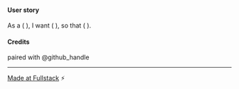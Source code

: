 #### User story

<!--- for example: "As a meetup organizer, 
      I want to have instructions on how to make Pull Requests with a Fullstack link, 
      so that we can more easily track every PR/Issue created at our meetups. -->
As a (     ),
I want (     ),
so that (     ).


#### Credits
<!--- @mention yourself and any pairing partners or helpful passers-by. -->
paired with @github_handle

---

[Made at Fullstack](https://github.com/fullstackla/pairing-meetup) :zap: 
